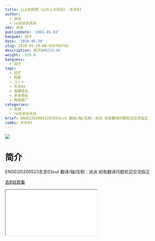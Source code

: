 ```yaml
---
title: 山上的别墅（山の上の別荘）-东京03
author:
  - 派派
  - re派派派派派
zmz: 派派
publishdate: '2001-01-03'
bangumi: 段子
date: '2020-05-29'
slug: 2020-05-29-NA-925785745
description: 段子&#8226;NA
weight: -529.0
bangumis:
  - 段子
tags:
  - 综艺
  - 短剧
  - コント
  - 东京03
  - 饭塚悟志
  - 丰本明长
  - 角田晃广
categories:
  - 派派
  - re派派派派派
brief: ENGEI20200523东京03cut 翻译/轴/压制：派派 如有翻译问题欢迎交流指正
combi: 东京03
---
```

![](https://raw.githubusercontent.com/tcgriffith/owaraisite/master/static/tmpimg/e30f287ad7a57280fc5f3a22c98d10c502e5e7fc.jpg.480.jpg)
# 简介  
ENGEI20200523东京03cut
翻译/轴/压制：派派
如有翻译问题欢迎交流指正  

[去B站观看](https://www.bilibili.com/video/av925785745/)
<div class ="resp-container"><iframe class="testiframe" src="//player.bilibili.com/player.html?aid=925785745"", scrolling="no", allowfullscreen="true" > </iframe></div> 
